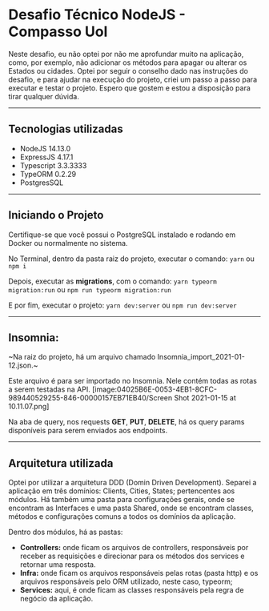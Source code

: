# Desafio Técnico NodeJS - Compasso Uol

Neste desafio, eu não optei por não me aprofundar muito na aplicação, como, por exemplo, não adicionar os métodos para apagar ou alterar os Estados ou cidades. Optei por seguir o conselho dado nas instruções do desafio, e para ajudar na execução do projeto, criei um passo a passo para executar e testar o projeto.
Espero que gostem e estou a disposição para tirar qualquer dúvida.

---

## Tecnologias utilizadas

- NodeJS 14.13.0
- ExpressJS 4.17.1
- Typescript 3.3.3333
- TypeORM 0.2.29
- PostgresSQL

---

## Iniciando o Projeto

Certifique-se que você possui o PostgreSQL instalado e rodando em Docker ou normalmente no sistema.

No Terminal, dentro da pasta raiz do projeto, executar o comando:
`yarn` ou `npm i`

Depois, executar as **migrations**, com o comando:
`yarn typeorm migration:run` ou `npm run typeorm migration:run`

E por fim, executar o projeto:
`yarn dev:server` ou `npm run dev:server`

---

## Insomnia:

~Na raiz do projeto, há um arquivo chamado Insomnia_import_2021-01-12.json.~

Este arquivo é para ser importado no Insomnia. Nele contém todas as rotas a serem testadas na API.
[image:04025B6E-0053-4EB1-8CFC-989440529255-846-00000157EB71EB40/Screen Shot 2021-01-15 at 10.11.07.png]

Na aba de query, nos requests **GET**, **PUT**, **DELETE**, há os query params disponíveis para serem enviados aos endpoints.

---

## Arquitetura utilizada

Optei por utilizar a arquitetura DDD (Domin Driven Development).
Separei a aplicação em três domínios: Clients, Cities, States; pertencentes aos módulos. Há também uma pasta para configurações gerais, onde se encontram as Interfaces e uma pasta Shared, onde se encontram classes, métodos e configurações comuns a todos os domínios da aplicação.

Dentro dos módulos, há as pastas:

- **Controllers:** onde ficam os arquivos de controllers, responsáveis por receber as requisições e direcionar para os métodos dos services e retornar uma resposta.
- **Infra:** onde ficam os arquivos responsáveis pelas rotas (pasta http) e os arquivos responsáveis pelo ORM utilizado, neste caso, typeorm;
- **Services:** aqui, é onde ficam as classes responsáveis pela regra de negócio da aplicação.
